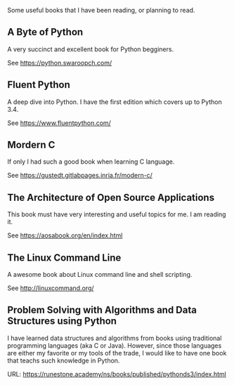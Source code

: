 Some useful books that I have been reading, or planning to read.


A Byte of Python
----
A very succinct and excellent book for Python begginers.

See https://python.swaroopch.com/


Fluent Python
----
A deep dive into Python. I have the first edition which covers up to Python 3.4.

See https://www.fluentpython.com/


Mordern C
----
If only I had such a good book when learning C language.

See https://gustedt.gitlabpages.inria.fr/modern-c/



The Architecture of Open Source Applications
----

This book must have very interesting and useful topics for me. I am reading it.

See https://aosabook.org/en/index.html


The Linux Command Line
----

A awesome book about Linux command line and shell scripting.

See http://linuxcommand.org/


Problem Solving with Algorithms and Data Structures using Python
---

I have learned data structures and algorithms from books using traditional
programming languages (aka C or Java). However, since those languages are
either my favorite or my tools of the trade, I would like to have one book
that teachs such knowledge in Python.

URL: https://runestone.academy/ns/books/published/pythonds3/index.html